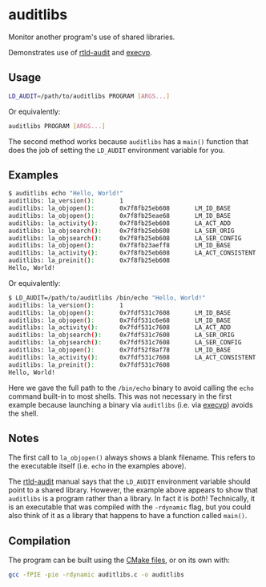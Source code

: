 auditlibs
========

Monitor another program's use of shared libraries.

Demonstrates use of [rtld-audit] and [execvp].

[rtld-audit]: http://man7.org/linux/man-pages/man7/rtld-audit.7.html
[execvp]:     http://man7.org/linux/man-pages/man3/execvp.3.html

## Usage

```bash
LD_AUDIT=/path/to/auditlibs PROGRAM [ARGS...]
```

Or equivalently:

```bash
auditlibs PROGRAM [ARGS...]
```

The second method works because `auditlibs` has a `main()` function that
does the job of setting the `LD_AUDIT` environment variable for you.

## Examples

```bash
$ auditlibs echo "Hello, World!"
auditlibs: la_version():       1
auditlibs: la_objopen():       0x7f8fb25eb608       LM_ID_BASE
auditlibs: la_objopen():       0x7f8fb25eae68       LM_ID_BASE           /lib64/ld-linux-x86-64.so.2
auditlibs: la_activity():      0x7f8fb25eb608       LA_ACT_ADD
auditlibs: la_objsearch():     0x7f8fb25eb608       LA_SER_ORIG          libc.so.6
auditlibs: la_objsearch():     0x7f8fb25eb608       LA_SER_CONFIG        /lib/x86_64-linux-gnu/libc.so.6
auditlibs: la_objopen():       0x7f8fb23aeff8       LM_ID_BASE           /lib/x86_64-linux-gnu/libc.so.6
auditlibs: la_activity():      0x7f8fb25eb608       LA_ACT_CONSISTENT
auditlibs: la_preinit():       0x7f8fb25eb608
Hello, World!
```

Or equivalently:

```bash
$ LD_AUDIT=/path/to/auditlibs /bin/echo "Hello, World!"
auditlibs: la_version():       1
auditlibs: la_objopen():       0x7fdf531c7608       LM_ID_BASE
auditlibs: la_objopen():       0x7fdf531c6e68       LM_ID_BASE           /lib64/ld-linux-x86-64.so.2
auditlibs: la_activity():      0x7fdf531c7608       LA_ACT_ADD
auditlibs: la_objsearch():     0x7fdf531c7608       LA_SER_ORIG          libc.so.6
auditlibs: la_objsearch():     0x7fdf531c7608       LA_SER_CONFIG        /lib/x86_64-linux-gnu/libc.so.6
auditlibs: la_objopen():       0x7fdf52f8af78       LM_ID_BASE           /lib/x86_64-linux-gnu/libc.so.6
auditlibs: la_activity():      0x7fdf531c7608       LA_ACT_CONSISTENT
auditlibs: la_preinit():       0x7fdf531c7608
Hello, World!
```

Here we gave the full path to the `/bin/echo` binary to avoid calling the
`echo` command built-in to most shells. This was not necessary in the first
example because launching a binary via `auditlibs` (i.e. via [execvp]) avoids
the shell.

## Notes

The first call to `la_objopen()` always shows a blank filename. This refers
to the executable itself (i.e. `echo` in the examples above).

The [rtld-audit] manual says that the `LD_AUDIT` environment variable should
point to a shared library. However, the example above appears to show that
`auditlibs` is a program rather than a library. In fact it is *both*!
Technically, it is an executable that was compiled with the `-rdynamic` flag,
but you could also think of it as a library that happens to have a function
called `main()`.

## Compilation

The program can be built using the [CMake files], or on its own with:

```bash
gcc -fPIE -pie -rdynamic auditlibs.c -o auditlibs
```

[CMake files]: ../README.md#compiling
